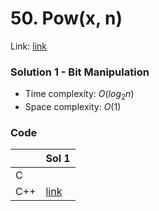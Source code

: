 # 50. Pow(x, n)
Link: [link](https://leetcode.com/problems/powx-n/)

### Solution 1 - Bit Manipulation
* Time complexity: $O(log_2 n)$
* Space complexity: $O(1)$

### Code
||Sol 1|
|-|-|
|C||
|C++|[link](./sol_1/main.cpp)|